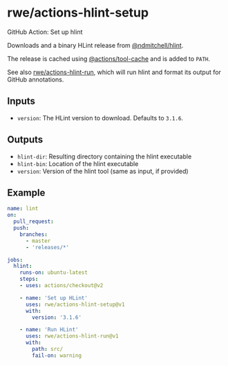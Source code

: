 # rwe/actions-hlint-setup

GitHub Action: Set up hlint

Downloads and a binary HLint release from [@ndmitchell/hlint](https://github.com/ndmitchell/hlint).

The release is cached using [@actions/tool-cache](https://github.com/actions/tool-cache) and is added to `PATH`.

See also [rwe/actions-hlint-run](https://github.com/rwe/actions-hlint-run), which will run hlint and format its output for GitHub annotations.

## Inputs

* `version`: The HLint version to download. Defaults to `3.1.6`.

## Outputs

* `hlint-dir`: Resulting directory containing the hlint executable
* `hlint-bin`: Location of the hlint executable
* `version`: Version of the hlint tool (same as input, if provided)

## Example

```yaml
name: lint
on:
  pull_request:
  push:
    branches:
      - master
      - 'releases/*'

jobs:
  hlint:
    runs-on: ubuntu-latest
    steps:
    - uses: actions/checkout@v2

    - name: 'Set up HLint'
      uses: rwe/actions-hlint-setup@v1
      with:
        version: '3.1.6'

    - name: 'Run HLint'
      uses: rwe/actions-hlint-run@v1
      with:
        path: src/
        fail-on: warning
```
